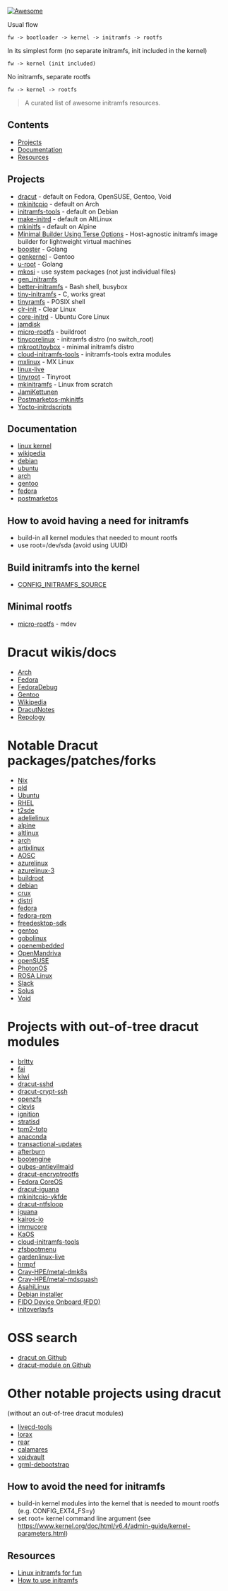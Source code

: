 [![Awesome](https://awesome.re/badge.svg)](https://awesome.re)


Usual flow
```
fw -> bootloader -> kernel -> initramfs -> rootfs
```

In its simplest form (no separate initramfs, init included in the kernel)
```
fw -> kernel (init included)
```

No initramfs, separate rootfs
```
fw -> kernel -> rootfs 
```


> A curated list of awesome initramfs resources.

## Contents

- [Projects](#projects)
- [Documentation](#documentation)
- [Resources](#resources)

## Projects
* [dracut](https://github.com/dracut-ng/dracut-ng) - default on Fedora, OpenSUSE, Gentoo, Void
* [mkinitcpio](https://github.com/archlinux/mkinitcpio) - default on Arch
* [initramfs-tools](https://salsa.debian.org/kernel-team/initramfs-tools) - default on Debian
* [make-initrd](https://github.com/osboot/make-initrd) - default on AltLinux
* [mkinitfs](https://gitlab.alpinelinux.org/alpine/mkinitfs/) - default on Alpine
* [Minimal Builder Using Terse Options](https://mbuto.sh/mbuto) - Host-agnostic initramfs image builder for lightweight virtual machines
* [booster](https://github.com/anatol/booster) - Golang
* [genkernel](https://gitweb.gentoo.org/proj/genkernel.git) - Gentoo
* [u-root](https://github.com/u-root/u-root) - Golang
* [mkosi](https://github.com/systemd/mkosi/tree/main/mkosi/resources/mkosi-initrd) - use system packages (not just individual files)
* [gen_initramfs](https://github.com/torvalds/linux/blob/master/usr/gen_initramfs.sh)
* [better-initramfs](https://github.com/slashbeast/better-initramfs) - Bash shell, busybox
* [tiny-initramfs](https://github.com/chris-se/tiny-initramfs) - C, works great
* [tinyramfs](https://github.com/illiliti/tinyramfs) - POSIX shell
* [clr-init](https://github.com/clearlinux/clr-init) - Clear Linux
* [core-initrd](https://github.com/snapcore/core-initrd) - Ubuntu Core Linux
* [jamdisk](https://github.com/cbdevnet/jamdisk)
* [micro-rootfs](https://github.com/loicpoulain/micro-rootfs) - buildroot
* [tinycorelinux](https://github.com/tinycorelinux/Core-scripts/blob/master/init) - initramfs distro (no switch_root)
* [mkroot/toybox](https://github.com/landley/toybox/blob/master/mkroot/mkroot.sh) - minimal initramfs distro
* [cloud-initramfs-tools](https://launchpad.net/cloud-initramfs-tools/) - initramfs-tools extra modules
* [mxlinux](https://github.com/MX-Linux/build-iso-mx/tree/master/Template/COMMON/initrd) - MX Linux
* [linux-live](https://github.com/Tomas-M/linux-live)
* [tinyroot](https://github.com/troglobit/tinyroot) - Tinyroot
* [mkinitramfs](https://www.linuxfromscratch.org/blfs/view/svn/postlfs/initramfs.html) - Linux from scratch
* [JamiKettunen](https://github.com/JamiKettunen/initramfs-tools)
* [Postmarketos-mkinitfs](https://gitlab.com/postmarketOS/pmaports/-/tree/master/main/postmarketos-mkinitfs)
* [Yocto-initrdscripts](https://github.com/yoctoproject/poky/tree/master/meta/recipes-core/initrdscripts)

## Documentation
* [linux kernel](https://www.kernel.org/doc/html/latest/filesystems/ramfs-rootfs-initramfs.html)
* [wikipedia](https://en.wikipedia.org/wiki/Initial_ramdisk)
* [debian](https://wiki.debian.org/initramfs)
* [ubuntu](https://wiki.ubuntu.com/Initramfs)
* [arch](https://wiki.archlinux.org/title/Arch_boot_process#initramfs)
* [gentoo](https://wiki.gentoo.org/wiki/Initramfs/Guide)
* [fedora](https://fedoraproject.org/wiki/Dracut)
* [postmarketos](https://wiki.postmarketos.org/wiki/The_initramfs)

## How to avoid having a need for initramfs
* build-in all kernel modules that needed to mount rootfs
* use root=/dev/sda (avoid using UUID)

## Build initramfs into the kernel
* [CONFIG_INITRAMFS_SOURCE](https://www.kernelconfig.io/CONFIG_INITRAMFS_SOURCE)

## Minimal rootfs
* [micro-rootfs](https://github.com/loicpoulain/micro-rootfs)  - mdev

# Dracut wikis/docs
 * [Arch](https://wiki.archlinux.org/title/Dracut)
 * [Fedora](https://fedoraproject.org/wiki/Dracut)
 * [FedoraDebug](http://fedoraproject.org/wiki/How_to_debug_Dracut_problems)
 * [Gentoo](https://wiki.gentoo.org/wiki/Dracut)
 * [Wikipedia](https://en.wikipedia.org/wiki/Dracut_(software))
 * [DracutNotes](https://wwoods.fedorapeople.org/doc/dracut-notes.html)
 * [Repology](https://repology.org/project/dracut)

# Notable Dracut packages/patches/forks
 * [Nix](https://github.com/NixOS/nixpkgs/tree/master/pkgs/os-specific/linux/dracut)
 * [pld](https://git.pld-linux.org/?p=packages/dracut.git;a=tree)
 * [Ubuntu](https://git.launchpad.net/ubuntu/+source/dracut/tree/)
 * [RHEL](https://github.com/redhat-plumbers/dracut-rhel8)
 * [t2sde](https://github.com/rxrbln/t2sde/tree/main/package/contrib/dracut)
 * [adelielinux](https://git.adelielinux.org/adelie/packages/-/tree/current/user/dracut)
 * [alpine](https://gitlab.alpinelinux.org/alpine/aports/-/tree/master/community/dracut)
 * [altlinux](https://git.altlinux.org/gears/d/dracut.git)
 * [arch](https://gitlab.archlinux.org/archlinux/packaging/packages/dracut)
 * [artixlinux](https://gitea.artixlinux.org/packages/dracut)
 * [AOSC](https://github.com/AOSC-Dev/aosc-os-abbs/tree/stable/app-admin/dracut)
 * [azurelinux](https://github.com/microsoft/azurelinux/tree/2.0/SPECS/dracut)
 * [azurelinux-3](https://github.com/microsoft/azurelinux/tree/3.0/SPECS/dracut)
 * [buildroot](https://gitlab.com/buildroot.org/buildroot/-/tree/master/package/dracut)
 * [debian](https://salsa.debian.org/debian/dracut/)
 * [crux](https://crux.nu/ports/opt/3.8/dracut/)
 * [distri](https://github.com/distr1/distri/tree/master/pkgs/dracut)
 * [fedora](https://github.com/redhat-plumbers/dracut-fedora)
 * [fedora-rpm](https://src.fedoraproject.org/rpms/dracut)
 * [freedesktop-sdk](https://gitlab.com/freedesktop-sdk/freedesktop-sdk/-/tree/master/patches/dracut)
 * [gentoo](https://github.com/gentoo/gentoo/blob/master/sys-kernel/dracut)
 * [gobolinux](https://github.com/gobolinux/Recipes/tree/master/Dracut)
 * [openembedded](https://git.openembedded.org/meta-openembedded/tree/meta-initramfs/recipes-devtools/dracut)
 * [OpenMandriva](https://github.com/OpenMandrivaAssociation/dracut)
 * [openSUSE](https://github.com/openSUSE/dracut-ng)
 * [PhotonOS](https://github.com/vmware/photon/tree/master/SPECS/dracut)
 * [ROSA Linux](https://abf.io/import/dracut)
 * [Slack](https://git.slackbuilds.org/slackbuilds/tree/system/dracut)
 * [Solus](https://github.com/getsolus/packages/tree/main/packages/d/dracut)
 * [Void](https://github.com/void-linux/void-packages/tree/master/srcpkgs/dracut)

# Projects with out-of-tree dracut modules
 * [brltty](https://github.com/brltty/brltty/tree/master/Initramfs/Dracut)
 * [fai](https://github.com/faiproject/fai/tree/master/lib/dracut/80fai-autodiscover)
 * [kiwi](https://github.com/OSInside/kiwi/tree/master/dracut/modules.d)
 * [dracut-sshd](https://github.com/gsauthof/dracut-sshd)
 * [dracut-crypt-ssh](https://github.com/dracut-crypt-ssh/dracut-crypt-ssh)
 * [openzfs](https://github.com/openzfs/zfs/tree/master/contrib/dracut)
 * [clevis](https://github.com/latchset/clevis/tree/master/src/luks/systemd/dracut)
 * [ignition](https://github.com/coreos/ignition/tree/main/dracut)
 * [stratisd](https://github.com/stratis-storage/stratisd/tree/master/dracut)
 * [tpm2-totp](https://github.com/tpm2-software/tpm2-totp/tree/master/dist/dracut)
 * [anaconda](https://github.com/rhinstaller/anaconda/tree/master/dracut)
 * [transactional-updates](https://github.com/openSUSE/transactional-update)
 * [afterburn](https://github.com/coreos/afterburn/tree/main/dracut/30afterburn)
 * [bootengine](https://github.com/flatcar/bootengine)
 * [qubes-antievilmaid](https://github.com/QubesOS/qubes-antievilmaid/tree/master/90anti-evil-maid)
 * [dracut-encryptrootfs](https://github.com/Symantec/dracut-encryptrootfs)
 * [Fedora CoreOS](https://github.com/coreos/fedora-coreos-config/tree/testing-devel/overlay.d/05core/usr/lib/dracut/modules.d)
 * [dracut-iguana](https://github.com/aaannz/dracut-iguana)
 * [mkinitcpio-ykfde](https://github.com/eworm-de/mkinitcpio-ykfde/tree/master/dracut)
 * [dracut-ntfsloop](https://github.com/genosse-einhorn/dracut-ntfsloop)
 * [iguana](https://github.com/openSUSE/iguana/tree/main/dracut-iguana)
 * [kairos-io](https://github.com/kairos-io/packages/tree/main/packages/system/dracut/immutable-rootfs/30cos-immutable-rootfs)
 * [immucore](https://github.com/kairos-io/immucore)
 * [KaOS](https://github.com/KaOSx/core/blob/master/dracut)
 * [cloud-initramfs-tools](https://github.com/larsks/cloud-initramfs-tools/tree/master/growroot/dracut/modules.d/50growroot)
 * [zfsbootmenu](https://github.com/zbm-dev/zfsbootmenu/tree/master/dracut)
 * [gardenlinux-live](https://github.com/gardenlinux/gardenlinux/tree/main/features/_pxe/file.include/usr/lib/dracut/modules.d/98gardenlinux-live)
 * [hrmpf](https://github.com/leahneukirchen/hrmpf/tree/master/dracut)
 * [Cray-HPE/metal-dmk8s](https://github.com/Cray-HPE/dracut-metal-dmk8s/tree/main/93metaldmk8s)
 * [Cray-HPE/metal-mdsquash](https://github.com/Cray-HPE/dracut-metal-mdsquash/tree/main/90metalmdsquash)
 * [AsahiLinux](https://github.com/AsahiLinux/asahi-scripts/tree/main/dracut)
 * [Debian installer](https://github.com/r0b0/debian-installer/tree/master/installer-files/usr/lib/dracut/modules.d/90overlay-generic)
 * [FIDO Device Onboard (FDO)](https://github.com/fdo-rs/fido-device-onboard-rs/tree/main/dracut/52fdo)
 * [initoverlayfs](https://github.com/containers/initoverlayfs)
   
 # OSS search
 * [dracut on Github](https://github.com/topics/dracut)
 * [dracut-module on Github](https://github.com/topics/dracut-module)

# Other notable projects using dracut 
(without an out-of-tree dracut modules)
 * [livecd-tools](https://github.com/livecd-tools/livecd-tools)
 * [lorax](https://github.com/weldr/lorax)
 * [rear](https://github.com/rear/rear)
 * [calamares](https://github.com/calamares/calamares)
 * [voidvault](https://github.com/atweiden/voidvault)
 * [grml-debootstrap](https://github.com/grml/grml-debootstrap)

## How to avoid the need for initramfs
 * build-in kernel modules into the kernel that is needed to mount rootfs (e.g. CONFIG_EXT4_FS=y)
 * set root= kernel command line argument (see https://www.kernel.org/doc/html/v6.4/admin-guide/kernel-parameters.html)

## Resources
* [Linux initramfs for fun](https://www.youtube.com/watch?v=KQjRnuwb7is)
* [How to use initramfs](https://landley.net/writing/rootfs-howto.html)
